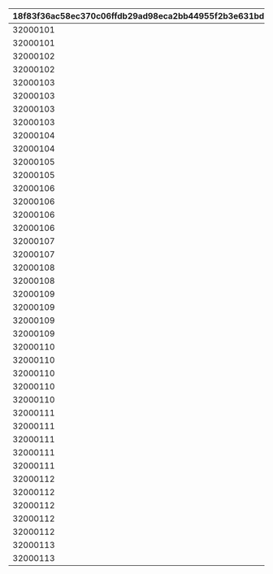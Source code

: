 |18f83f36ac58ec370c06ffdb29ad98eca2bb44955f2b3e631bd6ee22444427c5|2df8f896a58dfce0fff0d969d66da551a6afc122f45b43e04d3241b2c35d0f93|76bef5f3a16b6dd8213a970dd4af81aa81740bc018dd15986d99bdb71a458ae9|2f30c8824baf9904bba750474b2c41b4d570fc57da0d6b6a401083ab42f3ae4a|2610be2f38092e6a58aeba3060b2bf739510f6386eae164ac99f9273af78f5b8|
| --- | --- | --- | --- | --- |
|32000101|320001011|1000|2|25011|
|32000101|320001012|1000|2|25012|
|32000102|320001021|1000|2|25013|
|32000102|320001022|1000|2|25014|
|32000103|320001031|1000|8|91002|
|32000103|320001032|3000000|12|94002|
|32000103|320001033|1000|2|25015|
|32000103|320001034|1000|2|25021|
|32000104|320001041|1000|2|25013|
|32000104|320001042|1000|2|25014|
|32000105|320001051|1000|2|25012|
|32000105|320001052|1000|2|25015|
|32000106|320001061|1000|8|91002|
|32000106|320001062|3000000|12|94002|
|32000106|320001063|1000|2|25011|
|32000106|320001064|1000|2|25021|
|32000107|320001071|1000|2|25014|
|32000107|320001072|1000|2|25015|
|32000108|320001081|1000|2|25011|
|32000108|320001082|1000|2|25013|
|32000109|320001091|1000|8|91002|
|32000109|320001092|3000000|12|94002|
|32000109|320001093|1000|2|25012|
|32000109|320001094|1000|2|25021|
|32000110|320001101|3000|2|25011|
|32000110|320001102|3000|2|25012|
|32000110|320001103|3000|2|25013|
|32000110|320001104|3000|2|25014|
|32000110|320001105|3000|2|25015|
|32000111|320001111|3000|2|25011|
|32000111|320001112|3000|2|25012|
|32000111|320001113|3000|2|25013|
|32000111|320001114|3000|2|25014|
|32000111|320001115|3000|2|25015|
|32000112|320001121|3000|2|25011|
|32000112|320001122|3000|2|25012|
|32000112|320001123|3000|2|25013|
|32000112|320001124|3000|2|25014|
|32000112|320001125|3000|2|25015|
|32000113|320001131|1|2|21953|
|32000113|320001132|2000|2|25021|